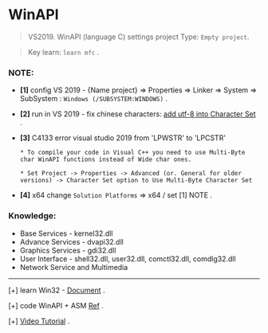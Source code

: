 # WinAPI

> VS2019. WinAPI (language C) settings project Type: `Empty project`.

> Key learn: `learn mfc` .

### NOTE:

* **[1]** config VS 2019 - {Name project} => Properties => Linker => System => SubSystem : `Windows (/SUBSYSTEM:WINDOWS)` .

* **[2]** run in VS 2019 - fix chinese characters: [add utf-8 into Character Set](https://learn.microsoft.com/en-us/cpp/build/reference/utf-8-set-source-and-executable-character-sets-to-utf-8?view=msvc-170#set-the-option-in-visual-studio-or-programmatically) .


* **[3]** C4133 error visual studio 2019 from 'LPWSTR' to 'LPCSTR'

      * To compile your code in Visual C++ you need to use Multi-Byte char WinAPI functions instead of Wide char ones.

      * Set Project -> Properties -> Advanced (or. General for older versions) -> Character Set option to Use Multi-Byte Character Set

* **[4]** x64 change `Solution Platforms` => x64 / set [1] NOTE .


### Knowledge:

* Base Services - kernel32.dll 
* Advance Services - dvapi32.dll
* Graphics Services - gdi32.dll
* User Interface - shell32.dll, user32.dll, comctl32.dll, comdlg32.dll
* Network Service and Multimedia 

-----------------------------------------------

[+] learn Win32 - [Document](http://www.winprog.org/tutorial/start.html) .

[+] code WinAPI + ASM [Ref](https://www.youtube.com/watch?v=pdgmlto7Uwc) .

[+] [Video Tutorial](https://www.youtube.com/watch?v=yvWYggka30A) .







      

      

